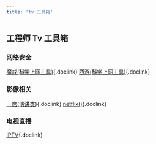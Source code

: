 ```yaml
---
title: 'tv 工具箱'
---
```


## 工程师 Tv 工具箱

### 网络安全

[魔戒(科学上网工具)](https://mojie.app/dashboard){.doclink}
[西游(科学上网工具)](https://sunwk.fun/i/){.doclink}

### 影像相关

[一席(演讲类)](https://yixi.tv/#/home){.doclink}
[netflix()](https://www.netflix.com/){.doclink}

### 电视直播

[IPTV](https://iptv-org.github.io/iptv/index.m3u){.doclink}

